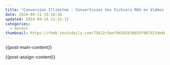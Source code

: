 ```yaml
---
title: "Conversion Illimitée : Convertissez Vos Fichiers M4V en Vidéos WEBM Sans Frais, Directement Sur L'interface Intuitive De Movavi"
date: 2024-09-11 15:18:38
updated: 2024-09-14 11:31:12
categories:
  - movavi
thumbnail: https://thmb.techidaily.com/75622c9aef94101b38b55f9079234e66e622d3109ffec37e17f1d6b6b883339d.jpg
---
```


{{post-main-content}}

<ins class="adsbygoogle"
     style="display:block"
     data-ad-format="autorelaxed"
     data-ad-client="ca-pub-7571918770474297"
     data-ad-slot="1223367746"></ins>

{{post-assign-content}}

<ins class="adsbygoogle"
     style="display:block"
     data-ad-client="ca-pub-7571918770474297"
     data-ad-slot="8358498916"
     data-ad-format="auto"
     data-full-width-responsive="true"></ins>
